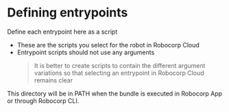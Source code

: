 # Defining entrypoints

Define each entrypoint here as a script

- These are the scripts you select for the robot in Robocorp Cloud
- Entrypoint scripts should not use any arguments
  > It is better to create scripts to contain the different argument variations
  > so that selecting an entrypoint in Robocorp Cloud remains clear

This directory will be in PATH when the bundle is executed in Robocorp App
or through Robocorp CLI.
